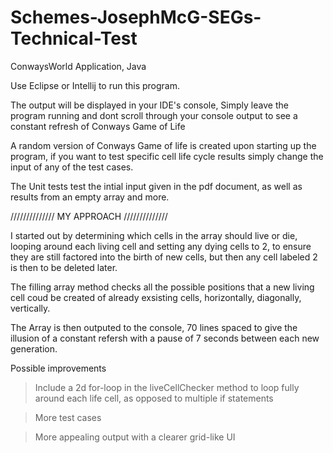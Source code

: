 # Schemes-JosephMcG-SEGs-Technical-Test
ConwaysWorld Application, Java

Use Eclipse or Intellij to run this program.

The output will be displayed in your IDE's console,
Simply leave the program running and dont scroll through your console output to see a constant refresh of Conways Game of Life

A random version of Conways Game of life is created upon starting up the program, if you want to test specific cell life cycle 
results simply change the input of any of the test cases.

The Unit tests test the intial input given in the pdf document, as well as results from an empty array and more.


//////////////
MY APPROACH
//////////////

I started out by determining which cells in the array should live or die, looping around each living cell
and setting any dying cells to 2, to ensure they are still factored into the birth of new cells, but then
any cell labeled 2 is then to be deleted later.

The filling array method checks all the possible positions that a new living cell coud be created of already
exsisting cells, horizontally, diagonally, vertically.

The Array is then outputed to the console, 70 lines spaced to give the illusion of a constant refersh with a pause of 7 seconds 
between each new generation.

Possible improvements 

>Include a 2d for-loop in the liveCellChecker method to loop fully around each life cell, as opposed to
 multiple if statements

>More test cases

>More appealing output with a clearer grid-like UI

